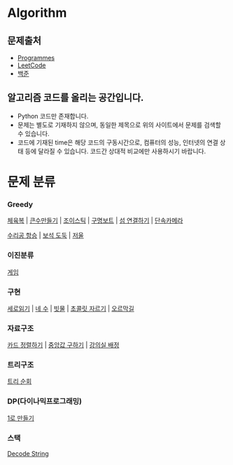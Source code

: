 Algorithm
=====
## 문제출처
- [Programmes](https://programmers.co.kr/)
- [LeetCode](https://leetcode.com/)
- [백준](https://www.acmicpc.net/)


## 알고리즘 코드를 올리는 공간입니다.
  - Python 코드만 존재합니다.
  - 문제는 별도로 기재하지 않으며, 동일한 제목으로 위의 사이트에서 문제를 검색할 수 있습니다.
  - 코드에 기재된 time은 해당 코드의 구동시간으로, 컴퓨터의 성능, 인터넷의 연결 상태 등에 달라질
  수 있습니다. 코드간 상대적 비교에만 사용하시기 바랍니다.


# 문제 분류
### Greedy
[체육복](https://github.com/Daikoku1/Algorithm/blob/master/Programmers/%EC%B2%B4%EC%9C%A1%EB%B3%B5.ipynb) 
| [큰수만들기](https://github.com/Daikoku1/Algorithm/blob/master/Programmers/%ED%81%B0%EC%88%98%EB%A7%8C%EB%93%A4%EA%B8%B0.ipynb)
| [조이스틱](https://github.com/Daikoku1/Algorithm/blob/master/Programmers/%EC%A1%B0%EC%9D%B4%EC%8A%A4%ED%8B%B1.ipynb)
| [구명보트](https://github.com/Daikoku1/Algorithm/blob/master/Programmers/%EA%B5%AC%EB%AA%85%EB%B3%B4%ED%8A%B8.ipynb)
| [섬 연결하기](https://github.com/Daikoku1/Algorithm/blob/master/Programmers/%EC%84%AC%EC%97%B0%EA%B2%B0%ED%95%98%EA%B8%B0.ipynb)
| [단속카메라](https://github.com/Daikoku1/Algorithm/blob/master/Programmers/%EB%8B%A8%EC%86%8D%EC%B9%B4%EB%A9%94%EB%9D%BC.ipynb)   

[수리공 항승](https://github.com/Daikoku1/Algorithm/blob/master/%EB%B0%B1%EC%A4%80/1449_%EC%88%98%EB%A6%AC%EA%B3%B5%ED%95%AD%EC%8A%B9.ipynb)
| [보석 도둑](https://github.com/Daikoku1/Algorithm/blob/master/%EB%B0%B1%EC%A4%80/1202_%EB%B3%B4%EC%84%9D%EB%8F%84%EB%91%91.ipynb)
| [저울](https://github.com/Daikoku1/Algorithm/blob/master/%EB%B0%B1%EC%A4%80/2437_%EC%A0%80%EC%9A%B8.ipynb)


### 이진분류
[게임](https://github.com/Daikoku1/Algorithm/blob/master/%EB%B0%B1%EC%A4%80/1072_%EA%B2%8C%EC%9E%84.ipynb)


### 구현
[세로읽기](https://github.com/Daikoku1/Algorithm/blob/master/%EB%B0%B1%EC%A4%80/10798_%EC%84%B8%EB%A1%9C%EC%9D%BD%EA%B8%B0.ipynb)
| [네 수](https://github.com/Daikoku1/Algorithm/blob/master/%EB%B0%B1%EC%A4%80/10824_%EB%84%A4%20%EC%88%98.ipynb)
| [빗물](https://github.com/Daikoku1/Algorithm/blob/master/%EB%B0%B1%EC%A4%80/14719.%EB%B9%97%EB%AC%BC.ipynb)
| [초콜릿 자르기](https://github.com/Daikoku1/Algorithm/blob/master/%EB%B0%B1%EC%A4%80/2163_%EC%B4%88%EC%BD%9C%EB%A6%BF%EC%9E%90%EB%A5%B4%EA%B8%B0.ipynb)
| [오르막길](https://github.com/Daikoku1/Algorithm/blob/master/%EB%B0%B1%EC%A4%80/2846_%EC%98%A4%EB%A5%B4%EB%A7%89%EA%B8%B8.ipynb)


### 자료구조
[카드 정렬하기](https://github.com/Daikoku1/Algorithm/blob/master/%EB%B0%B1%EC%A4%80/1715_%EC%B9%B4%EB%93%9C%EC%A0%95%EB%A0%AC%ED%95%98%EA%B8%B0.ipynb)
| [중앙값 구하기](https://github.com/Daikoku1/Algorithm/blob/master/%EB%B0%B1%EC%A4%80/2696_%EC%A4%91%EC%95%99%EA%B0%92%20%EA%B5%AC%ED%95%98%EA%B8%B0.ipynb)
| [강의실 배정](https://github.com/Daikoku1/Algorithm/blob/master/%EB%B0%B1%EC%A4%80/11000_%EA%B0%95%EC%9D%98%EC%8B%A4%EB%B0%B0%EC%A0%95.ipynb)

### 트리구조
[트리 순회](https://github.com/Daikoku1/Algorithm/blob/master/%EB%B0%B1%EC%A4%80/1991%EB%B2%88.%20%ED%8A%B8%EB%A6%AC%20%EC%88%9C%ED%9A%8C.ipynb)

### DP(다이나믹프로그래밍)
[1로 만들기](https://github.com/Daikoku1/Algorithm/blob/master/%EB%B0%B1%EC%A4%80/1463_1%EB%A1%9C%20%EB%A7%8C%EB%93%A4%EA%B8%B0.ipynb)

### 스택
[Decode String](https://github.com/Daikoku1/Algorithm/blob/master/LeetCode/Decode%20String.ipynb)

